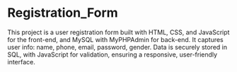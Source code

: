 # Registration_Form
This project is a user registration form built with HTML, CSS, and JavaScript for the front-end, and MySQL with MyPHPAdmin for back-end. It captures user info: name, phone, email, password, gender. Data is securely stored in SQL, with JavaScript for validation, ensuring a responsive, user-friendly interface.
